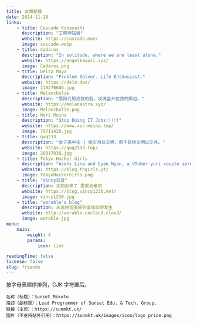 ```yaml
---
title: 友情链接
date: 2024-11-18
links:
    - title: Cascade Kobayashi
      description: "工程师猫娘"
      website: https://cascade.moe/
      image: cascade.webp
    - title: Cedaros
      description: "In solitude, where we are least alone."
      website: https://angelkawaii.xyz/
      image: Cedaros.png
    - title: Delta Maya
      description: "Problem Solver. Life Enthusiast."
      website: https://delm.dev/
      image: 118270686.jpg
    - title: Melancholie
      description: "愿阳光照亮我的脸，玫瑰盛开在我的脚边。"
      website: https://melanastra.xyz/
      image: Melancholie.png
    - title: Mori Meina
      description: "Stop Doing IT Jobs!!!!!"
      website: https://www.xzc-meina.top/
      image: 79711420.jpg
    - title: qwq233
      description: "女子高中生 | 给岁月以文明，而不是给文明以岁月。"
      website: https://qwq2333.top/
      image: 20317838.jpg
    - title: Tokyo Hacker Girls
      description: "Asahi Lina and Cyan Nyan, a VTuber yuri couple spreading love, knowledge, and positivity!"
      website: https://blog.thgirls.yt/
      image: TokyoHackerGirls.png
    - title: "Vincy云昔"
      description: 太阳出来了 雾就会散的
      website: https://blog.vincy1230.net/
      image: vincy1230.jpg
    - title: "worable's blog"
      description: 永远相信美好的事情即将发生
      website: http://worable.cncloud.cloud/
      image: worable.jpg
menu:
    main:
        weight: 4
        params:
            icon: link

readingTime: false
license: false
slug: friends
---
```


按字母表顺序排列，CJK 字符置后。

```plain
名称（标题）：Sunset Mikoto
描述（副标题）：Lead Programmer of Sunset Edu. & Tech. Group.
链接（主页）：https://sunmkt.uk/
图片（不支持站外引用）：https://sunmkt.uk/images/icon/logo_pride.png
```
